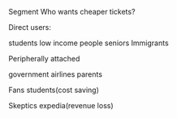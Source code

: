 
Segment 
Who wants cheaper tickets?

Direct users:

students
low income people
seniors
Immigrants




Peripherally attached

government
airlines
parents

Fans
students(cost saving)

Skeptics
expedia(revenue loss)

